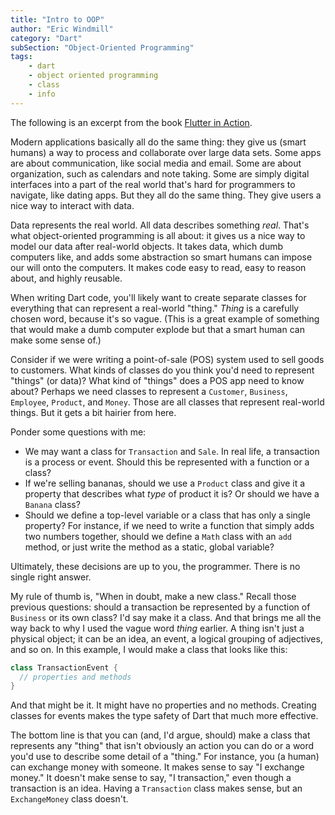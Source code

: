 ```yaml
---
title: "Intro to OOP"
author: "Eric Windmill"
category: "Dart"
subSection: "Object-Oriented Programming"
tags:
    - dart
    - object oriented programming
    - class
    - info
---
```


<div class='aside'>
The following is an excerpt from the book <a href="https://www.manning.com/books/flutter-in-action">Flutter in Action</a>.
</div>

Modern applications basically all do the same thing: they give us (smart humans) a way to process and collaborate over large data sets. Some apps are about communication, like social media and email. Some are about organization, such as calendars and note taking. Some are simply digital interfaces into a part of the real world that's hard for programmers to navigate, like dating apps. But they all do the same thing. They give users a nice way to interact with data.

Data represents the real world. All data describes something _real_. That's what object-oriented programming is all about: it gives us a nice way to model our data after real-world objects. It takes data, which dumb computers like, and adds some abstraction so smart humans can impose our will onto the computers. It makes code easy to read, easy to reason about, and highly reusable.

When writing Dart code, you'll likely want to create separate classes for everything that can represent a real-world "thing." _Thing_ is a carefully chosen word, because it's so vague. (This is a great example of something that would make a dumb computer explode but that a smart human can make some sense of.)

Consider if we were writing a point-of-sale (POS) system used to sell goods to customers. What kinds of classes do you think you'd need to represent "things" (or data)? What kind of "things" does a POS app need to know about? Perhaps we need classes to represent a `Customer`, `Business`, `Employee`, `Product`, and `Money`. Those are all classes that represent real-world things. But it gets a bit hairier from here.

Ponder some questions with me:

* We may want a class for `Transaction` and `Sale`. In real life, a transaction is a process or event. Should this be represented with a function or a class?
* If we're selling bananas, should we use a `Product` class and give it a property that describes what _type_ of product it is? Or should we have a `Banana` class?
* Should we define a top-level variable or a class that has only a single property? For instance, if we need to write a function that simply adds two numbers together, should we define a `Math` class with an `add` method, or just write the method as a static, global variable?

Ultimately, these decisions are up to you, the programmer. There is no single right answer.

My rule of thumb is, "When in doubt, make a new class." Recall those previous questions: should a transaction be represented by a function of `Business` or its own class? I'd say make it a class. And that brings me all the way back to why I used the vague word _thing_ earlier. A thing isn't just a physical object; it can be an idea, an event, a logical grouping of adjectives, and so on. In this example, I would make a class that looks like this:

```dart
class TransactionEvent {
  // properties and methods
}
```

And that might be it. It might have no properties and no methods. Creating classes for events makes the type safety of Dart that much more effective.

The bottom line is that you can (and, I'd argue, should) make a class that represents any "thing" that isn't obviously an action you can do or a word you'd use to describe some detail of a "thing." For instance, you (a human) can exchange money with someone. It makes sense to say "I exchange money." It doesn't make sense to say, "I transaction," even though a transaction is an idea. Having a `Transaction` class makes sense, but an `ExchangeMoney` class doesn't.
